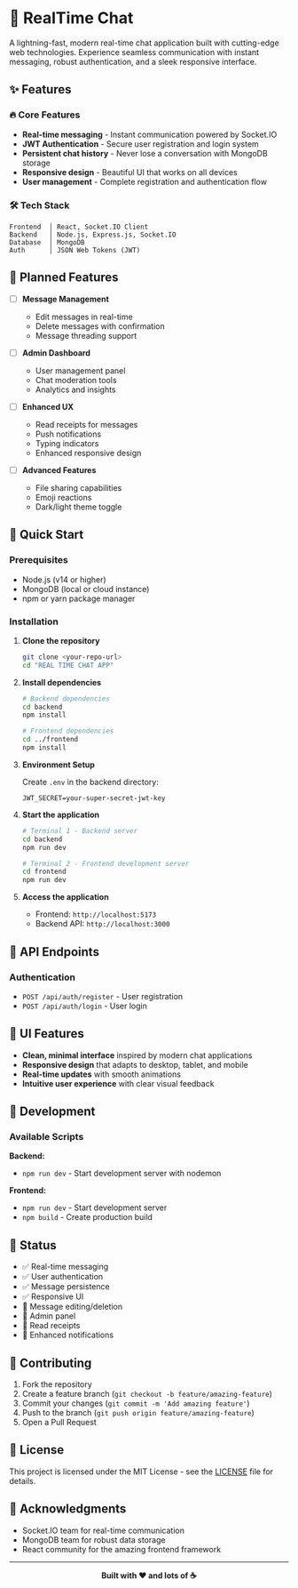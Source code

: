 # 🚀 RealTime Chat

A lightning-fast, modern real-time chat application built with cutting-edge web technologies. Experience seamless communication with instant messaging, robust authentication, and a sleek responsive interface.

## ✨ Features

### 🔥 Core Features
- **Real-time messaging** - Instant communication powered by Socket.IO
- **JWT Authentication** - Secure user registration and login system
- **Persistent chat history** - Never lose a conversation with MongoDB storage
- **Responsive design** - Beautiful UI that works on all devices
- **User management** - Complete registration and authentication flow

### 🛠 Tech Stack

```
Frontend  │ React, Socket.IO Client
Backend   │ Node.js, Express.js, Socket.IO
Database  │ MongoDB
Auth      │ JSON Web Tokens (JWT)
```

## 🎯 Planned Features

- [ ] **Message Management**
  - Edit messages in real-time
  - Delete messages with confirmation
  - Message threading support

- [ ] **Admin Dashboard**
  - User management panel
  - Chat moderation tools
  - Analytics and insights

- [ ] **Enhanced UX**
  - Read receipts for messages
  - Push notifications
  - Typing indicators
  - Enhanced responsive design

- [ ] **Advanced Features**
  - File sharing capabilities
  - Emoji reactions
  - Dark/light theme toggle

## 🚀 Quick Start

### Prerequisites
- Node.js (v14 or higher)
- MongoDB (local or cloud instance)
- npm or yarn package manager

### Installation

1. **Clone the repository**
   ```bash
   git clone <your-repo-url>
   cd "REAL TIME CHAT APP"
   ```

2. **Install dependencies**
   ```bash
   # Backend dependencies
   cd backend
   npm install
   
   # Frontend dependencies
   cd ../frontend
   npm install
   ```

3. **Environment Setup**
   
   Create `.env` in the backend directory:
   ```env
   JWT_SECRET=your-super-secret-jwt-key
   ```

4. **Start the application**
   ```bash
   # Terminal 1 - Backend server
   cd backend
   npm run dev
   
   # Terminal 2 - Frontend development server
   cd frontend
   npm run dev
   ```

5. **Access the application**
   - Frontend: `http://localhost:5173`
   - Backend API: `http://localhost:3000`


## 🔧 API Endpoints

### Authentication
- `POST /api/auth/register` - User registration
- `POST /api/auth/login` - User login



## 🎨 UI Features

- **Clean, minimal interface** inspired by modern chat applications
- **Responsive design** that adapts to desktop, tablet, and mobile
- **Real-time updates** with smooth animations
- **Intuitive user experience** with clear visual feedback

## 🧪 Development

### Available Scripts

**Backend:**
- `npm run dev` - Start development server with nodemon


**Frontend:**
- `npm run dev` - Start development server
- `npm build` - Create production build


## 🚦 Status

- ✅ Real-time messaging
- ✅ User authentication
- ✅ Message persistence
- ✅ Responsive UI
- 🚧 Message editing/deletion
- 🚧 Admin panel
- 🚧 Read receipts
- 🚧 Enhanced notifications

## 🤝 Contributing

1. Fork the repository
2. Create a feature branch (`git checkout -b feature/amazing-feature`)
3. Commit your changes (`git commit -m 'Add amazing feature'`)
4. Push to the branch (`git push origin feature/amazing-feature`)
5. Open a Pull Request

## 📝 License

This project is licensed under the MIT License - see the [LICENSE](LICENSE) file for details.

## 🙏 Acknowledgments

- Socket.IO team for real-time communication
- MongoDB team for robust data storage
- React community for the amazing frontend framework

---

<div align="center">
  <strong>Built with ❤️ and lots of ☕</strong>
</div>
